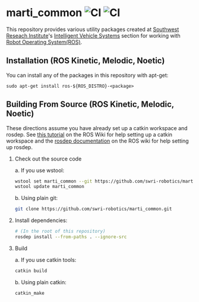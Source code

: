 marti\_common ![CI](https://github.com/swri-robotics/marti_common/workflows/CI/badge.svg) ![CI](https://github.com/swri-robotics/marti_common/workflows/CI/badge.svg?branch=dashing-devel)
=============


This repository provides various utility packages created at [Southwest Reseach Institute](http://www.swri.org)'s [Intelligent Vehicle Systems](http://www.swri.org/4org/d10/isd/ivs/default.htm) section for working with [Robot Operating System(ROS)](http://www.ros.org).

Installation (ROS Kinetic, Melodic, Noetic)
-------------

You can install any of the packages in this repository with apt-get:

    sudo apt-get install ros-${ROS_DISTRO}-<package>

Building From Source (ROS Kinetic, Melodic, Noetic)
------------

These directions assume you have already set up a catkin workspace and rosdep. See [this tutorial](http://wiki.ros.org/catkin/Tutorials/create_a_workspace) on the ROS Wiki for help setting up a catkin workspace and the [rosdep documentation](http://wiki.ros.org/rosdep) on the ROS wiki for help setting up rosdep.

1. Check out the source code

    a. If you use wstool:
    ```bash
    wstool set marti_common --git https://github.com/swri-robotics/marti_common.git
    wstool update marti_common
    ```

	b. Using plain git:
    ```bash
    git clone https://github.com/swri-robotics/marti_common.git
    ```
2. Install dependencies:

    ```bash
    # (In the root of this repository)
    rosdep install --from-paths . --ignore-src
    ```

3. Build

    a. If you use catkin tools:
    ```bash
    catkin build
    ```

    b. Using plain catkin:
    ```bash
    catkin_make
    ```
